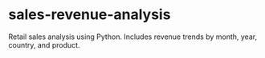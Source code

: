 # sales-revenue-analysis
Retail sales analysis using Python. Includes revenue trends by month, year, country, and product.
